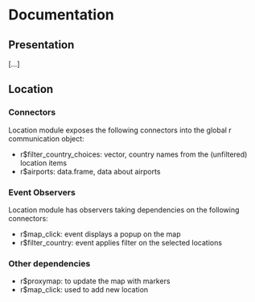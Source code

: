 Documentation
================

## Presentation

\[…\]

## Location

### Connectors

Location module exposes the following connectors into the global r
communication object:

- r\$filter_country_choices: vector, country names from the (unfiltered)
  location items
- r\$airports: data.frame, data about airports

### Event Observers

Location module has observers taking dependencies on the following
connectors:

- r\$map_click: event displays a popup on the map
- r\$filter_country: event applies filter on the selected locations

### Other dependencies

- r\$proxymap: to update the map with markers
- r\$map_click: used to add new location
